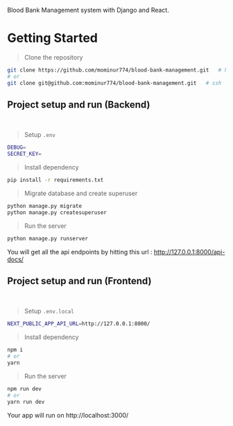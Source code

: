 Blood Bank Management system with Django and React.

# Getting Started

> Clone the repository
```bash
git clone https://github.com/mominur774/blood-bank-management.git   # https
# or
git clone git@github.com:mominur774/blood-bank-management.git   # ssh
```

## Project setup and run (Backend)

<br />

> Setup `.env`

```bash
DEBUG=
SECRET_KEY=
```
> Install dependency
```bash
pip install -r requirements.txt
```
> Migrate database and create superuser
```bash
python manage.py migrate
python manage.py createsuperuser
```
> Run the server
```bash
python manage.py runserver
```
You will get all the api endpoints by hitting this url : http://127.0.0.1:8000/api-docs/
<br />

## Project setup and run (Frontend)
<br />

> Setup `.env.local`

```bash
NEXT_PUBLIC_APP_API_URL=http://127.0.0.1:8000/
```
> Install dependency
```bash
npm i
# or
yarn
```

> Run the server
```bash
npm run dev 
# or
yarn run dev
```
Your app will run on http://localhost:3000/